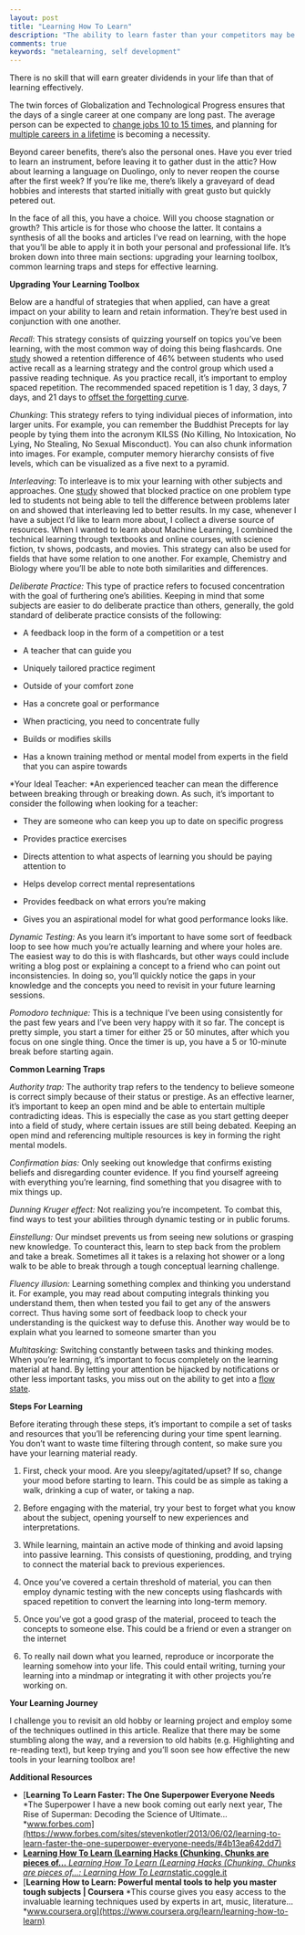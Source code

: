 ```yaml
---
layout: post
title: "Learning How To Learn"
description: "The ability to learn faster than your competitors may be the only sustainable competitive advantage"
comments: true
keywords: "metalearning, self development"
---
```


There is no skill that will earn greater dividends in your life than that of learning effectively.

The twin forces of Globalization and Technological Progress ensures that the days of a single career at one company are long past. The average person can be expected to [change jobs 10 to 15 times](https://www.thebalancecareers.com/how-often-do-people-change-jobs-2060467), and planning for[ multiple careers in a lifetime](https://www.ft.com/content/0151d2fe-868a-11e7-8bb1-5ba57d47eff7) is becoming a necessity.


Beyond career benefits, there’s also the personal ones. Have you ever tried to learn an instrument, before leaving it to gather dust in the attic? How about learning a language on Duolingo, only to never reopen the course after the first week? If you’re like me, there’s likely a graveyard of dead hobbies and interests that started initially with great gusto but quickly petered out.


In the face of all this, you have a choice. Will you choose stagnation or growth? This article is for those who choose the latter. It contains a synthesis of all the books and articles I’ve read on learning, with the hope that you’ll be able to apply it in both your personal and professional life. It’s broken down into three main sections: upgrading your learning toolbox, common learning traps and steps for effective learning.


**Upgrading Your Learning Toolbox**

Below are a handful of strategies that when applied, can have a great impact on your ability to learn and retain information. They’re best used in conjunction with one another.

*Recall*: This strategy consists of quizzing yourself on topics you’ve been learning, with the most common way of doing this being flashcards. One [study](http://learninglab.psych.purdue.edu/downloads/2008_Karpicke_Roediger_Science.pdf) showed a retention difference of 46% between students who used active recall as a learning strategy and the control group which used a passive reading technique. As you practice recall, it’s important to employ spaced repetition. The recommended spaced repetition is 1 day, 3 days, 7 days, and 21 days to [offset the forgetting curve](https://qz.com/1213768/the-forgetting-curve-explains-why-humans-struggle-to-memorize/).

*Chunking*: This strategy refers to tying individual pieces of information, into larger units. For example, you can remember the Buddhist Precepts for lay people by tying them into the acronym KILSS (No Killing, No Intoxication, No Lying, No Stealing, No Sexual Misconduct). You can also chunk information into images. For example, computer memory hierarchy consists of five levels, which can be visualized as a five next to a pyramid.

*Interleaving*: To interleave is to mix your learning with other subjects and approaches. One [study](https://link.springer.com/article/10.3758/s13421-012-0272-7) showed that blocked practice on one problem type led to students not being able to tell the difference between problems later on and showed that interleaving led to better results. In my case, whenever I have a subject I’d like to learn more about, I collect a diverse source of resources. When I wanted to learn about Machine Learning, I combined the technical learning through textbooks and online courses, with science fiction, tv shows, podcasts, and movies. This strategy can also be used for fields that have some relation to one another. For example, Chemistry and Biology where you’ll be able to note both similarities and differences.

*Deliberate Practice:* This type of practice refers to focused concentration with the goal of furthering one’s abilities. Keeping in mind that some subjects are easier to do deliberate practice than others, generally, the gold standard of deliberate practice consists of the following:

* A feedback loop in the form of a competition or a test

* A teacher that can guide you

* Uniquely tailored practice regiment

* Outside of your comfort zone

* Has a concrete goal or performance

* When practicing, you need to concentrate fully

* Builds or modifies skills

* Has a known training method or mental model from experts in the field that you can aspire towards

*Your Ideal Teacher: *An experienced teacher can mean the difference between breaking through or breaking down. As such, it’s important to consider the following when looking for a teacher:

* They are someone who can keep you up to date on specific progress

* Provides practice exercises

* Directs attention to what aspects of learning you should be paying attention to

* Helps develop correct mental representations

* Provides feedback on what errors you’re making

* Gives you an aspirational model for what good performance looks like.

*Dynamic Testing:* As you learn it’s important to have some sort of feedback loop to see how much you’re actually learning and where your holes are. The easiest way to do this is with flashcards, but other ways could include writing a blog post or explaining a concept to a friend who can point out inconsistencies. In doing so, you’ll quickly notice the gaps in your knowledge and the concepts you need to revisit in your future learning sessions.

*Pomodoro technique:* This is a technique I’ve been using consistently for the past few years and I’ve been very happy with it so far. The concept is pretty simple, you start a timer for either 25 or 50 minutes, after which you focus on one single thing. Once the timer is up, you have a 5 or 10-minute break before starting again.

**Common Learning Traps**

*Authority trap:* The authority trap refers to the tendency to believe someone is correct simply because of their status or prestige. As an effective learner, it’s important to keep an open mind and be able to entertain multiple contradicting ideas. This is especially the case as you start getting deeper into a field of study, where certain issues are still being debated. Keeping an open mind and referencing multiple resources is key in forming the right mental models.

*Confirmation bias:* Only seeking out knowledge that confirms existing beliefs and disregarding counter evidence. If you find yourself agreeing with everything you’re learning, find something that you disagree with to mix things up.

*Dunning Kruger effect:* Not realizing you’re incompetent. To combat this, find ways to test your abilities through dynamic testing or in public forums.

*Einstellung:* Our mindset prevents us from seeing new solutions or grasping new knowledge. To counteract this, learn to step back from the problem and take a break. Sometimes all it takes is a relaxing hot shower or a long walk to be able to break through a tough conceptual learning challenge.

*Fluency illusion:* Learning something complex and thinking you understand it. For example, you may read about computing integrals thinking you understand them, then when tested you fail to get any of the answers correct. Thus having some sort of feedback loop to check your understanding is the quickest way to defuse this. Another way would be to explain what you learned to someone smarter than you

*Multitasking:* Switching constantly between tasks and thinking modes. When you’re learning, it’s important to focus completely on the learning material at hand. By letting your attention be hijacked by notifications or other less important tasks, you miss out on the ability to get into a [flow state](https://en.wikipedia.org/wiki/Flow_(psychology)).

**Steps For Learning**

Before iterating through these steps, it’s important to compile a set of tasks and resources that you’ll be referencing during your time spent learning. You don’t want to waste time filtering through content, so make sure you have your learning material ready.

1. First, check your mood. Are you sleepy/agitated/upset? If so, change your mood before starting to learn. This could be as simple as taking a walk, drinking a cup of water, or taking a nap.

1. Before engaging with the material, try your best to forget what you know about the subject, opening yourself to new experiences and interpretations.

1. While learning, maintain an active mode of thinking and avoid lapsing into passive learning. This consists of questioning, prodding, and trying to connect the material back to previous experiences.

1. Once you’ve covered a certain threshold of material, you can then employ dynamic testing with the new concepts using flashcards with spaced repetition to convert the learning into long-term memory.

1. Once you’ve got a good grasp of the material, proceed to teach the concepts to someone else. This could be a friend or even a stranger on the internet

1. To really nail down what you learned, reproduce or incorporate the learning somehow into your life. This could entail writing, turning your learning into a mindmap or integrating it with other projects you’re working on.

**Your Learning Journey**

I challenge you to revisit an old hobby or learning project and employ some of the techniques outlined in this article. Realize that there may be some stumbling along the way, and a reversion to old habits (e.g. Highlighting and re-reading text), but keep trying and you’ll soon see how effective the new tools in your learning toolbox are!

**Additional Resources**
- [**Learning To Learn Faster: The One Superpower Everyone Needs**
*The Superpower I have a new book coming out early next year, The Rise of Superman: Decoding the Science of Ultimate…*www.forbes.com](https://www.forbes.com/sites/stevenkotler/2013/06/02/learning-to-learn-faster-the-one-superpower-everyone-needs/#4b13ea642dd7)
- [**Learning How To Learn (Learning Hacks (Chunking. Chunks are pieces of…**
*Learning How To Learn (Learning Hacks (Chunking. Chunks are pieces of…: Learning How To Learn*static.coggle.it](https://static.coggle.it/diagram/WMbg3JvOtwABM9gV/t/learning-how-to-learn)
- [**Learning How to Learn: Powerful mental tools to help you master tough subjects | Coursera**
*This course gives you easy access to the invaluable learning techniques used by experts in art, music, literature…*www.coursera.org](https://www.coursera.org/learn/learning-how-to-learn)
